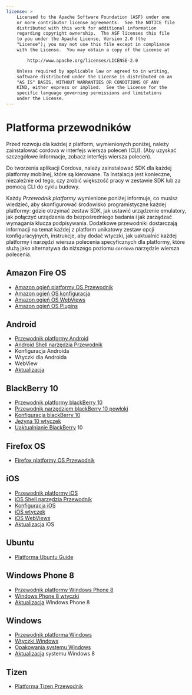 ```yaml
---
license: >
    Licensed to the Apache Software Foundation (ASF) under one
    or more contributor license agreements.  See the NOTICE file
    distributed with this work for additional information
    regarding copyright ownership.  The ASF licenses this file
    to you under the Apache License, Version 2.0 (the
    "License"); you may not use this file except in compliance
    with the License.  You may obtain a copy of the License at

        http://www.apache.org/licenses/LICENSE-2.0

    Unless required by applicable law or agreed to in writing,
    software distributed under the License is distributed on an
    "AS IS" BASIS, WITHOUT WARRANTIES OR CONDITIONS OF ANY
    KIND, either express or implied.  See the License for the
    specific language governing permissions and limitations
    under the License.
---
```


# Platforma przewodników

Przed rozwoju dla każdej z platform, wymienionych poniżej, należy zainstalować cordova w interfejs wiersza poleceń (CLI). (Aby uzyskać szczegółowe informacje, zobacz interfejs wiersza poleceń).

Do tworzenia aplikacji Cordova, należy zainstalować SDK dla każdej platformy mobilnej, które są kierowane. Ta Instalacja jest konieczne, niezależnie od tego, czy zrobić większość pracy w zestawie SDK lub za pomocą CLI do cyklu budowy.

Każdy *Przewodnik platformy* wymienione poniżej informuje, co musisz wiedzieć, aby skonfigurować środowisko programistyczne każdej platformy: gdzie otrzymać zestaw SDK, jak ustawić urządzenie emulatory, jak połączyć urządzenia do bezpośredniego badania i jak zarządzać wymagania klucza podpisywania. Dodatkowe przewodniki dostarczają informacji na temat każdej z platform unikatowy zestaw opcji konfiguracyjnych, instrukcje, aby dodać wtyczki, jak uaktualnić każdej platformy i narzędzi wiersza polecenia specyficznych dla platformy, które służą jako alternatywa do niższego poziomu `cordova` narzędzie wiersza polecenia.

## Amazon Fire OS

*   <a href="amazonfireos/index.html">Amazon ogień platformy OS Przewodnik</a>
*   <a href="amazonfireos/config.html">Amazon ogień OS konfiguracja</a>
*   <a href="amazonfireos/webview.html">Amazon ogień OS WebViews</a>
*   <a href="amazonfireos/plugin.html">Amazon ogień OS Plugins</a>

## Android

*   <a href="android/index.html">Przewodnik platformy Android</a>
*   <a href="android/tools.html">Android Shell narzędzia Przewodnik</a>
*   Konfiguracja Androida
*   Wtyczki dla Androida
*   WebView
*   <a href="android/upgrade.html">Aktualizacja</a>

## BlackBerry 10

*   <a href="blackberry10/index.html">Przewodnik platformy blackBerry 10</a>
*   <a href="blackberry10/tools.html">Przewodnik narzędziem blackBerry 10 powłoki</a>
*   <a href="blackberry10/config.html">Konfiguracja blackBerry 10</a>
*   <a href="blackberry10/plugin.html">Jeżyna 10 wtyczek</a>
*   <a href="blackberry10/upgrade.html"><a href="blackberry/upgrade.html">Uaktualnianie BlackBerry</a> 10</a>

## Firefox OS

*   <a href="firefoxos/index.html">Firefox platformy OS Przewodnik</a>

## iOS

*   <a href="ios/index.html">Przewodnik platformy iOS</a>
*   <a href="ios/tools.html">iOS Shell narzędzia Przewodnik</a>
*   <a href="ios/config.html">Konfiguracja iOS</a>
*   <a href="ios/plugin.html">iOS wtyczek</a>
*   <a href="ios/webview.html">iOS WebViews</a>
*   <a href="ios/upgrade.html"><a href="android/upgrade.html">Aktualizacja</a> iOS</a>

## Ubuntu

*   <a href="ubuntu/index.html">Platforma Ubuntu Guide</a>

## Windows Phone 8

*   <a href="wp8/index.html">Przewodnik platformy Windows Phone 8</a>
*   <a href="wp8/plugin.html">Windows Phone 8 wtyczki</a>
*   <a href="android/upgrade.html">Aktualizacja</a> Windows Phone 8

## Windows

*   <a href="win8/index.html">Przewodnik platforma Windows</a>
*   <a href="win8/plugin.html">Wtyczki Windows</a>
*   <a href="win8/packaging.html">Opakowania systemu Windows</a>
*   <a href="win8/upgrade.html"><a href="android/upgrade.html">Aktualizacja</a> systemu Windows 8</a>

## Tizen

*   <a href="tizen/index.html">Platforma Tizen Przewodnik</a>